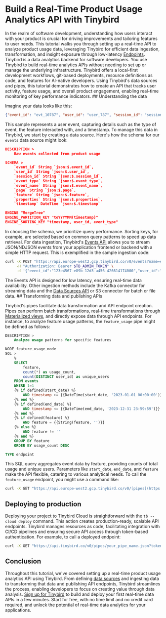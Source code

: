 # Build a Real-Time Product Usage Analytics API with Tinybird

In the realm of software development, understanding how users interact with your product is crucial for driving improvements and tailoring features to user needs. This tutorial walks you through setting up a real-time API to analyze product usage data, leveraging Tinybird for efficient data ingestion, transformation, and insight exposure through low-latency [Endpoints](https://www.tinybird.co/docs/forward/work-with-data/publish-data/endpoints). Tinybird is a data analytics backend for software developers. You use Tinybird to build real-time analytics APIs without needing to set up or manage the underlying infrastructure. Tinybird offers a local-first development workflows, git-based deployments, resource definitions as code, and features for AI-native developers. Using Tinybird's data sources and pipes, this tutorial demonstrates how to create an API that tracks user activity, feature usage, and overall product engagement, enabling real-time monitoring of key performance indicators. ## Understanding the data

Imagine your data looks like this:

```json
{"event_id": "evt_10787", "user_id": "user_787", "session_id": "session_787", "event_type": "form_submit", "event_name": "profile_view", "page": "/settings", "feature": "payment_form", "properties": "{\"action\":\"submit\",\"duration\":287}", "timestamp": "2025-05-12 06:45:22"}
```

This sample represents a user event, capturing details such as the type of event, the feature interacted with, and a timestamp. To manage this data in Tinybird, we start by creating a data source. Here's how the schema for our `events` data source might look:

```json
DESCRIPTION >
    Raw events collected from product usage

SCHEMA >
    `event_id` String `json:$.event_id`,
    `user_id` String `json:$.user_id`,
    `session_id` String `json:$.session_id`,
    `event_type` String `json:$.event_type`,
    `event_name` String `json:$.event_name`,
    `page` String `json:$.page`,
    `feature` String `json:$.feature`,
    `properties` String `json:$.properties`,
    `timestamp` DateTime `json:$.timestamp`

ENGINE "MergeTree"
ENGINE_PARTITION_KEY "toYYYYMM(timestamp)"
ENGINE_SORTING_KEY "timestamp, user_id, event_type"
```

In choosing the schema, we prioritize query performance. Sorting keys, for example, are selected based on common query patterns to speed up data retrieval. For data ingestion, Tinybird's [Events API](https://www.tinybird.co/docs/forward/get-data-in/events-api) allows you to stream JSON/NDJSON events from your application frontend or backend with a simple HTTP request. This is exemplified in the sample ingestion code:

```bash
curl -X POST "https://api.europe-west2.gcp.tinybird.co/v0/events?name=events" \
     -H "Authorization: Bearer $TB_ADMIN_TOKEN" \
     -d '{"event_id":"123e4567-e89b-12d3-a456-426614174000","user_id":"user123","session_id":"session456","event_type":"feature_click","event_name":"button_click","page":"homepage","feature":"search_bar","properties":"{\"query\":\"example\"}","timestamp":"2024-10-27 10:00:00"}'
```

The Events API is designed for low latency, ensuring real-time data availability. Other ingestion methods include the Kafka connector for streaming data and the [Data Sources API](https://www.tinybird.co/docs/api-reference/datasource-api) or S3 connector for batch or file data. ## Transforming data and publishing APIs

Tinybird's pipes facilitate data transformation and API endpoint creation. Pipes can perform batch transformations, real-time transformations through [Materialized views](https://www.tinybird.co/docs/forward/work-with-data/optimize/materialized-views), and directly expose data through API endpoints. For instance, to analyze feature usage patterns, the `feature_usage` pipe might be defined as follows:

```sql
DESCRIPTION >
    Analyze usage patterns for specific features

NODE feature_usage_node
SQL >
    %
    SELECT 
        feature,
        count(*) as usage_count,
        count(DISTINCT user_id) as unique_users
    FROM events
    WHERE 1=1
    {% if defined(start_date) %}
        AND timestamp >= {{DateTime(start_date, '2023-01-01 00:00:00')}}
    {% end %}
    {% if defined(end_date) %}
        AND timestamp <= {{DateTime(end_date, '2023-12-31 23:59:59')}}
    {% end %}
    {% if defined(feature) %}
        AND feature = {{String(feature, '')}}
    {% else %}
        AND feature != ''
    {% end %}
    GROUP BY feature
    ORDER BY usage_count DESC

TYPE endpoint
```

This SQL query aggregates event data by feature, providing counts of total usage and unique users. Parameters like `start_date`, `end_date`, and `feature` make the API flexible, catering to various analytical needs. To call the `feature_usage` endpoint, you might use a command like:

```bash
curl -X GET "https://api.europe-west2.gcp.tinybird.co/v0/[pipes](https://www.tinybird.co/docs/forward/work-with-data/pipes)/feature_usage.json?token=$TB_ADMIN_TOKEN&feature=search_bar&start_date=2024-10-26 00:00:00&end_date=2024-10-27 23:59:59"
```


## Deploying to production

Deploying your project to Tinybird Cloud is straightforward with the `tb --cloud deploy` command. This action creates production-ready, scalable API endpoints. Tinybird manages resources as code, facilitating integration with CI/CD pipelines and ensuring secure API access through token-based authentication. For example, to call a deployed endpoint:

```bash
curl -X GET "https://api.tinybird.co/v0/pipes/your_pipe_name.json?token=your_token"
```


## Conclusion

Throughout this tutorial, we've covered setting up a real-time product usage analytics API using Tinybird. From defining [data sources](https://www.tinybird.co/docs/forward/get-data-in/data-sources) and ingesting data to transforming that data and publishing API endpoints, Tinybird streamlines the process, enabling developers to focus on creating value through data analysis. [Sign up for Tinybird](https://cloud.tinybird.co/signup) to build and deploy your first real-time data APIs in a few minutes. Start for free, with no time limit and no credit card required, and unlock the potential of real-time data analytics for your applications.